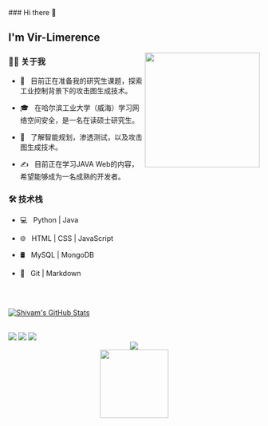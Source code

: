 <span>
### Hi there 👋<h2> I'm Vir-Limerence</h2>

<img align='right' src="https://media.giphy.com/media/M9gbBd9nbDrOTu1Mqx/giphy.gif" width="230">

<h3> 👨🏻 关于我 </h3>

- 🤔 &nbsp; 目前正在准备我的研究生课题，探索工业控制背景下的攻击图生成技术。

- 🎓 &nbsp; 在哈尔滨工业大学（威海）学习网络空间安全，是一名在读硕士研究生。
- 🌱 &nbsp; 了解智能规划，渗透测试，以及攻击图生成技术。

- ✍️ &nbsp; 目前正在学习JAVA Web的内容，希望能够成为一名成熟的开发者。



<h3>🛠 技术栈</h3>



- 💻 &nbsp; Python | Java 

- 🌐 &nbsp; HTML | CSS | JavaScript 


- 🛢 &nbsp; MySQL | MongoDB

- 🔧 &nbsp; Git | Markdown 
<!--

- 🖥 &nbsp; Illustrator| Photoshop | InDesign
<h3>🛠 To Learn</h3>

- 🔧 &nbsp; AWS | Docker🐳 | Firebase | flask

<hr>
-->


<br/><br/>

[![Shivam's GitHub Stats](https://github-readme-stats.vercel.app/api?username=shivam0110&show_icons=true)](https://github.com/shivam0110)

<br/>
</span>
<span >
	<img  src="https://img.shields.io/badge/-HTML5-E34F26?style=flat-square&logo=html5&logoColor=white" />
	<img  src="https://img.shields.io/badge/-CSS3-1572B6?style=flat-square&logo=css3" />
	<img  src="https://img.shields.io/badge/-JavaScript-oringe?style=flat-square&logo=javascript" />
</span>
<div align="center">
    <img  src="https://github-readme-stats-git-masterrstaa-rickstaa.vercel.app/api/top-langs/?username=Vir-Limerence&hide_title=true&hide_border=true&layout=compact&langs_count=6&text_color=000&icon_color=fff&bg_color=0,52fa5a,4dfcff,c64dff&theme=graywhite" />
</div>

<div align="center">
    <img height="137px" src="https://github-readme-stats-git-masterrstaa-rickstaa.vercel.app/api?username=Vir-Limerence&hide_title=true&hide_border=true&show_icons=trueline_height=21&text_color=000&icon_color=000&bg_color=0,ea6161,ffc64d,fffc4d,52fa5a&theme=graywhite" />
</div>

